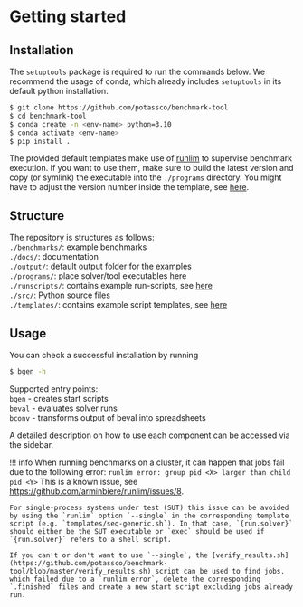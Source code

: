 

# Getting started

## Installation

The `setuptools` package is required to run the commands below.
We recommend the usage of conda, which already includes `setuptools` in its default python installation.

```bash
$ git clone https://github.com/potassco/benchmark-tool
$ cd benchmark-tool
$ conda create -n <env-name> python=3.10
$ conda activate <env-name>
$ pip install .
```

The provided default templates make use of [runlim](https://github.com/arminbiere/runlim) to supervise benchmark execution. If you want to use them, make sure to build the latest version and copy (or symlink) the executable into the `./programs` directory. You might have to adjust the version number inside the template, see [here](./bgen/templates.md#run-templates).

## Structure

The repository is structures as follows:  
`./benchmarks/`: example benchmarks  
`./docs/`: documentation  
`./output/`: default output folder for the examples  
`./programs/`: place solver/tool executables here  
`./runscripts/`: contains example run-scripts, see [here](./bgen/runscript.md)  
`./src/`: Python source files  
`./templates/`: contains example script templates, see [here](./bgen/templates.md)  


## Usage

You can check a successful installation by running

```bash
$ bgen -h
```

Supported entry points:  
`bgen`  - creates start scripts  
`beval` - evaluates solver runs  
`bconv` - transforms output of beval into spreadsheets  

A detailed description on how to use each component can be accessed via the sidebar.

!!! info
    When running benchmarks on a cluster, it can happen that jobs fail due to the following error:
    ```
    runlim error: group pid <X> larger than child pid <Y>
    ```
    This is a known issue, see <https://github.com/arminbiere/runlim/issues/8>.

    For single-process systems under test (SUT) this issue can be avoided by using the `runlim` option `--single` in the corresponding template script (e.g. `templates/seq-generic.sh`). In that case, `{run.solver}` should either be the SUT executable or `exec` should be used if `{run.solver}` refers to a shell script.

    If you can't or don't want to use `--single`, the [verify_results.sh](https://github.com/potassco/benchmark-tool/blob/master/verify_results.sh) script can be used to find jobs, which failed due to a `runlim error`, delete the corresponding `.finished` files and create a new start script excluding jobs already run.
